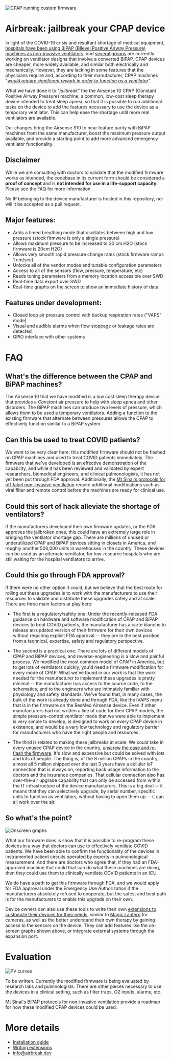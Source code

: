 ![CPAP running custom firmware](images/ventilator-animated.gif)
# Airbreak: jailbreak your CPAP device

In light of the COVID-19 crisis and resultant
shortage of medical equipment, [hospitals have been
using BiPAP (BIlevel Positive Airway Pressure) machines as non-invasive
ventilators](https://health.mountsinai.org/blog/mount-sinai-turns-hundreds-of-machines-for-sleep-apnea-into-hospital-ventilators-shares-instructions-worldwide/),
and [several groups](https://github.com/PubInv/covid19-vent-list)
are currently working on ventilator designs that involve a converted
BiPAP.  CPAP devices are cheaper, more widely available, and similar
both electrically and mechanically.  However, they are lacking in some
features that the physicians require and, according to their manufacturer,
CPAP machines "[*would require significant rework in order to function
as a ventilator*](https://www.resmed.com/en-us/covid-19/)".

What we have done it to "*jailbreak*" the the Airsense 10 CPAP (Constant
Positive Airway Pressure) machine, a common, low-cost sleep therapy device
intended to treat sleep apnea, so that it is possible to run additional
tasks on the device to add the features necessary to use the device as
a temporary ventilator.  This can help ease the shortage until more real
ventilators are available.

Our changes bring the Airsense S10 to near feature parity with BiPAP
machines from the same manufacturer, boost the maximum pressure output
available, and provide a starting point to add more advanced emergency
ventilator functionality.

## Disclaimer

While we are consulting with doctors to validate that the modified
firmware works as intended, the codebase in its current form should
be considered a **proof of concept** and is **not intended for use in a
life-support capacity**.  Please see the [FAQ](#faq) for more information.

No IP belonging to the device manufacturer is hosted in this repository,
nor will it be accepted as a pull request.

## Major features:
* Adds a timed breathing mode that oscillates between high and low pressure (stock firmware is only a single pressure)
* Allows maximum pressure to be increased to 30 cm H2O (stock firmware is 20cm H2O)
* Allows very smooth rapid pressure change rates (stock firmware ramps 1 cm/sec)
* Unlocks all of the vendor modes and tunable configuration parameters
* Access to all of the sensors (flow, pressure, temperature, etc)
* Reads tuning parameters from a memory location accessible over SWD
* Real-time data export over SWD
* Real-time graphs on the screen to show an immediate history of data

## Features under development:
* Closed loop air pressure control with backup respiration rates ("VAPS" mode)
* Visual and audible alarms when flow stoppage or leakage rates are detected
* GPIO interface with other systems

# FAQ

## What's the difference between the CPAP and BiPAP machines?
The Airsense 10 that we have modified is a low cost sleep therapy device that
provides a *Constant* air pressure to help with sleep apnea and other disorders.
The BiPAP machines can produce two levels of pressure, which allows them to
be used a temporary ventilators.  Adding a function to the existing firmware
that alternate between pressures allows the CPAP to effectively function
similar to a BiPAP system.

## Can this be used to treat COVID patients?
We want to be very clear here: this modified firmware should not be
flashed on CPAP machines and used to treat COVID patients immediately.
The firmware that we've developed is an effective demonstration of
the capability, and while it has been reviewed and validated by expert
researchers, biomedical engineers, and clinical pulmonologists, it has
not yet been put through FDA approval.  Additionally, the
[Mt Sinai's protocols for off-label non-invasive ventilation](https://health.mountsinai.org/wp-content/uploads/sites/14/2020/04/NIV-to-Ventilator-Modification-Protocol-v1.02-for-posting.pdf)
require additional modifications such as viral filter and remote control
before the machines are ready for clinical use.

## Could this sort of hack alleviate the shortage of ventilators?
If the manufacturers developed their own firmware updates, or the FDA
approves the jailbroken ones, this could have an extremely large role
in bridging the ventilator shortage gap.
There are millions of unused or underutilized CPAP and BiPAP devices sitting in
closets in America, and roughly another 500,000 units in warehouses in
the country.  These devices can be used as an alternate ventilator, for
low-resource hospitals who are still waiting for the hospital ventilators
to arrive.

## Could this go through FDA approval?
If there were no other option it could, but we believe that the best
route for rolling out these upgrades is to work with the manufacturers
to use their resources to validate and distribute these upgrades safely
and at scale.  There are three main factors at play here:

* The first is a regulatory/safety one:  Under the recently-released
FDA guidance on hardware and software modification of CPAP and BiPAP
devices to treat COVID patients, the manufacturer has a carte blanche
to release an updated version of their firmware for their own devices
without requiring explicit FDA approval -- they are in the best position
from a technical, expertise, safety and regulatory perspective.

* The second is a practical one:  There are lots of different models of
CPAP and BiPAP devices, and reverse-engineering is a slow and painful
process. We modified the most common model of CPAP in America, but to
get lots of ventilators quickly, you'd need a firmware modification for
every mode of CPAP. What we've found in our work is that the work needed
for the manufacturer to implement these upgrades is pretty minimal --
the manufacturer has access to the source code, to the schematics,
and to the engineers who are intimately familiar with physiology and
safety standards.  We've found that, in many cases, the bulk of the
work is already done and through FDA, like the iVAPS menu that
is in the firmware on the ResMed Airsense device.  Even if other
manufacturers had not written a line of code for their CPAP models, the
simple pressure-control ventilator mode that we were able to implement
is very simple to develop, is designed to work on every CPAP device in
existence, and would be a very low technology and regulatory barrier
for manufacturers who have the right people and resources.

* The third is related to making these jailbreaks at scale:  We could take
in every unused CPAP device in the country, [unscrew the case and
re-flash the firmware](Installation).  It's slow and expensive but could
be solved with lots and lots of people.  The thing is, of the 8 million
CPAPs in the country, almost all 5 million shipped over the last 3 years
have a cellular IoT connection that is always on, reporting back usage
information to the doctors and the insurance companies.  That cellular
connection also has over-the-air upgrade capability that can only be
accessed from within the IT infrastructure of the device manufacturers.
This is a big deal -- it means that they can selectively upgrade, by
serial number, specific units to function as ventilators, without having
to open them up -- it can all work over the air.

## So what's the point?
![Onscreen graphs](images/sprintf.jpg)

What our firmware does is show that it is possible to re-program these
devices in a way that doctors can use to effectively ventilate COVID
patients. We have been able to confirm the functionality of the devices
in instrumented patient circuits operated by experts in pulmonological
measurement. And there are doctors who agree that, if they had an
FDA-approved machine that could that can do what these machines are doing,
then they could use them to clinically ventilate COVID patients in an ICU.

We do have a path to get this firmware through FDA, and we would apply for
FDA approval under the Emergency Use Authorization if the manufacturers
absolutely refused to cooperate, but the safest and best path is for
the manufacturers to enable this upgrade on their own.

Device owners can also use these tools to write their own [extensions to customize
their devices for their needs](info/extensions), similar to [Magic Lantern](https://magiclantern.fm)
for cameras, as well as the better understand their own therapy by gaining
access to the sensors on the device.  They can add features like the on-screen
graphs shown above, or integrate external systems through the expansion port.

# Evaluation

![PV curves](images/pv.png)

To be written.  Currently the modified firmware is being evaluated by
research labs and pulmnologists.  There are other pieces necessary to
use the devices in a clinical setting, such as filter traps, O2 inputs,
alarms, etc.

[Mt Sinai's BiPAP protocols for non-invasive ventilation](https://health.mountsinai.org/wp-content/uploads/sites/14/2020/04/NIV-to-Ventilator-Modification-Protocol-v1.02-for-posting.pdf)
provide a roadmap for how these modified CPAP devices could be used.

# More details

* [Installation guide](/disassembly)
* [Writing extensions](info/extensions)
* [info@airbreak.dev](mailto://info@airbreak.dev)
